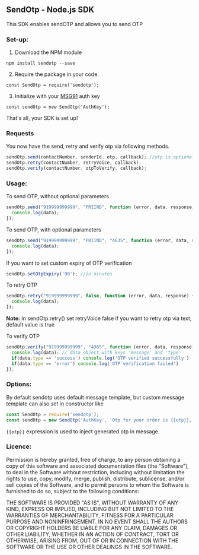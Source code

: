 ## SendOtp - Node.js SDK

This SDK enables sendOTP and allows you to send OTP

### Set-up:

1. Download the NPM module
```
npm install sendotp --save
```
2. Require the package in your code.
```
const SendOtp = require('sendotp');
```
3. Initialize with your [MSG91](https://msg91.com) auth key
```
const sendOtp = new SendOtp('AuthKey');
```
That's all, your SDK is set up!

### Requests

You now have the send, retry and verify otp via following methods.
```javascript
sendOtp.send(contactNumber, senderId, otp, callback); //otp is optional if not sent it'll be generated automatically
sendOtp.retry(contactNumber, retryVoice, callback);
sendOtp.verify(contactNumber, otpToVerify, callback);
```

### Usage:

To send OTP, without optional parameters
```javascript
sendOtp.send("919999999999", "PRIIND", function (error, data, response) {
  console.log(data);
});
```

To send OTP, with optional parameters
```javascript
sendOtp.send("919999999999", "PRIIND", "4635", function (error, data, response) {
  console.log(data);
});
```

If you want to set custom expiry of OTP verification  
```javascript
sendOtp.setOtpExpiry('90'); //in minutes
```

To retry OTP
```javascript
sendOtp.retry("919999999999", false, function (error, data, response) {
  console.log(data);
});
```
**Note:** In sendOtp.retry() set retryVoice false if you want to retry otp via text, default value is true

To verify OTP
```javascript
sendOtp.verify("919999999999", "4365", function (error, data, response) {
  console.log(data); // data object with keys 'message' and 'type'
  if(data.type == 'success') console.log('OTP verified successfully')
  if(data.type == 'error') console.log('OTP verification failed')
});
```

### Options:

By default sendotp uses default message template, but custom message template can also set in constructor like
```javascript
const SendOtp = require('sendotp');
const sendOtp = new SendOtp('AuthKey', 'Otp for your order is {{otp}}, please do not share it with anybody');
```

`{{otp}}` expression is used to inject generated otp in message.

### Licence:

Permission is hereby granted, free of charge, to any person obtaining a copy of this software and associated documentation files (the "Software"), to deal in the Software without restriction, including without limitation the rights to use, copy, modify, merge, publish, distribute, sublicense, and/or sell copies of the Software, and to permit persons to whom the Software is furnished to do so, subject to the following conditions:

THE SOFTWARE IS PROVIDED "AS IS", WITHOUT WARRANTY OF ANY KIND, EXPRESS OR IMPLIED, INCLUDING BUT NOT LIMITED TO THE WARRANTIES OF MERCHANTABILITY, FITNESS FOR A PARTICULAR PURPOSE AND NONINFRINGEMENT. IN NO EVENT SHALL THE AUTHORS OR COPYRIGHT HOLDERS BE LIABLE FOR ANY CLAIM, DAMAGES OR OTHER LIABILITY, WHETHER IN AN ACTION OF CONTRACT, TORT OR OTHERWISE, ARISING FROM, OUT OF OR IN CONNECTION WITH THE SOFTWARE OR THE USE OR OTHER DEALINGS IN THE SOFTWARE.
